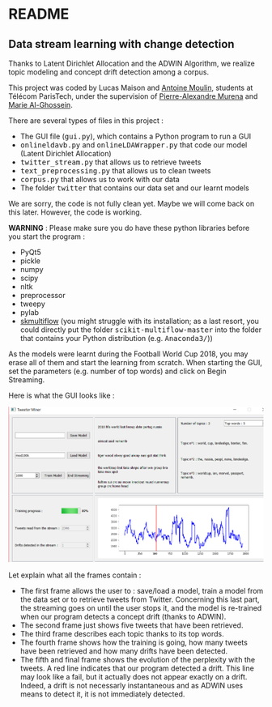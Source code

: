 <h1> README </h1>

<h2> Data stream learning with change detection </h2>

Thanks to Latent Dirichlet Allocation and the ADWIN Algorithm, we realize topic modeling and concept drift detection among a corpus.

This project was coded by Lucas Maison and [Antoine Moulin](https://github.com/moulinantoine/), students at Télécom ParisTech, under the supervision of [Pierre-Alexandre Murena](https://perso.telecom-paristech.fr/pamurena/) and [Marie Al-Ghossein](https://scholar.google.com/citations?user=0VrHhpwAAAAJ&hl=en).

There are several types of files in this project :
* The GUI file (<tt>gui.py</tt>), which contains a Python program to run a GUI
* <tt>onlineldavb.py</tt> and <tt>onlineLDAWrapper.py</tt> that code our model (Latent Dirichlet Allocation)
* <tt>twitter_stream.py</tt> that allows us to retrieve tweets
* <tt>text_preprocessing.py</tt> that allows us to clean tweets
* <tt>corpus.py</tt> that allows us to work with our data
* The folder <tt>twitter</tt> that contains our data set and our learnt models

We are sorry, the code is not fully clean yet. Maybe we will come back on this later. However, the code is working.

**WARNING** : Please make sure you do have these python libraries before you start the program :
* PyQt5
* pickle
* numpy
* scipy
* nltk
* preprocessor
* tweepy
* pylab
* [skmultiflow](https://scikit-multiflow.github.io/scikit-multiflow/index.html) (you might struggle with its installation; as a last resort, you could directly put the folder <tt>scikit-multiflow-master</tt> into the folder that contains your Python distribution (e.g. <tt>Anaconda3/</tt>))

As the models were learnt during the Football World Cup 2018, you may erase all of them and start the learning from scratch. When starting the GUI, set the parameters (e.g. number of top words) and click on Begin Streaming.

Here is what the GUI looks like : 

![GUI](/GUI.PNG)

Let explain what all the frames contain :
* The first frame allows the user to : save/load a model, train a model from the data set or to retrieve tweets from Twitter. Concerning this last part, the streaming goes on until the user stops it, and the model is re-trained when our program detects a concept drift (thanks to ADWIN).
* The second frame just shows five tweets that have been retrieved.
* The third frame describes each topic thanks to its top words.
* The fourth frame shows how the training is going, how many tweets have been retrieved and how many drifts have been detected.
* The fifth and final frame shows the evolution of the perplexity with the tweets. A red line indicates that our program detected a drift. This line may look like a fail, but it actually does not appear exactly on a drift. Indeed, a drift is not necessarly instantaneous and as ADWIN uses means to detect it, it is not immediately detected.
